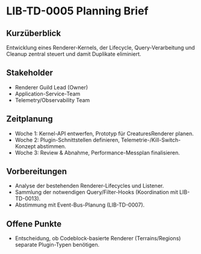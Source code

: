 # LIB-TD-0005 Planning Brief

## Kurzüberblick
Entwicklung eines Renderer-Kernels, der Lifecycle, Query-Verarbeitung und Cleanup zentral steuert und damit Duplikate eliminiert.

## Stakeholder
- Renderer Guild Lead (Owner)
- Application-Service-Team
- Telemetry/Observability Team

## Zeitplanung
- Woche 1: Kernel-API entwerfen, Prototyp für CreaturesRenderer planen.
- Woche 2: Plugin-Schnittstellen definieren, Telemetrie-/Kill-Switch-Konzept abstimmen.
- Woche 3: Review & Abnahme, Performance-Messplan finalisieren.

## Vorbereitungen
- Analyse der bestehenden Renderer-Lifecycles und Listener.
- Sammlung der notwendigen Query/Filter-Hooks (Koordination mit LIB-TD-0013).
- Abstimmung mit Event-Bus-Planung (LIB-TD-0007).

## Offene Punkte
- Entscheidung, ob Codeblock-basierte Renderer (Terrains/Regions) separate Plugin-Typen benötigen.
